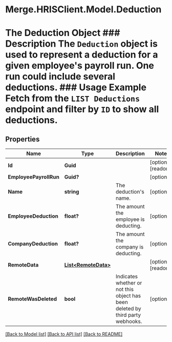 # Merge.HRISClient.Model.Deduction
# The Deduction Object ### Description The `Deduction` object is used to represent a deduction for a given employee's payroll run. One run could include several deductions.  ### Usage Example Fetch from the `LIST Deductions` endpoint and filter by `ID` to show all deductions.

## Properties

Name | Type | Description | Notes
------------ | ------------- | ------------- | -------------
**Id** | **Guid** |  | [optional] [readonly] 
**EmployeePayrollRun** | **Guid?** |  | [optional] 
**Name** | **string** | The deduction&#39;s name. | [optional] 
**EmployeeDeduction** | **float?** | The amount the employee is deducting. | [optional] 
**CompanyDeduction** | **float?** | The amount the company is deducting. | [optional] 
**RemoteData** | [**List&lt;RemoteData&gt;**](RemoteData.md) |  | [optional] [readonly] 
**RemoteWasDeleted** | **bool** | Indicates whether or not this object has been deleted by third party webhooks. | [optional] 

[[Back to Model list]](../README.md#documentation-for-models) [[Back to API list]](../README.md#documentation-for-api-endpoints) [[Back to README]](../README.md)

